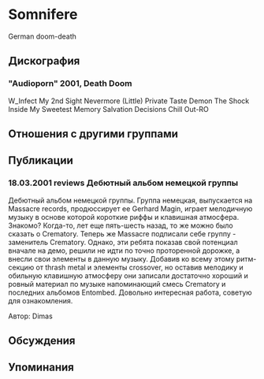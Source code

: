 # Somnifere

German doom-death

## Дискография

### "Audioporn" 2001, Death Doom

W_Infect
My 2nd Sight
Nevermore
(Little) Private Taste
Demon
The Shock Inside
My Sweetest Memory
Salvation
Decisions
Chill Out-RO


## Отношения с другими группами


## Публикации

### 18.03.2001 reviews Дебютный альбом немецкой группы

<p>Дебютный альбом немецкой группы. Группа немецкая, выпускается на Massacre records, продюссирует ее Gerhard Magin, играет мелодичную музыку в основе которой короткие риффы и клавишная атмосфера. Знакомо? Когда-то, лет еще пять-шесть назад, то же можно было сказать о Crematory. Теперь же Massacre подписали себе группу - заменитель Crematory. Однако, эти ребята показав свой потенциал вначале на демо, решили не идти по точно проторенной дорожке, а внесли свои элементы в данную музыку. Добавив ко всему этому ритм-секцию от thrash metal и элементы crossover, но оставив мелодику и обильную клавишную атмосферу они записали достаточно хороший и ровный материал по музыке напоминающий смесь Crematory и последних альбомов Entombed. Довольно интересная работа, советую для ознакомления.</p>

Автор: Dimas


## Обсуждения


## Упоминания

